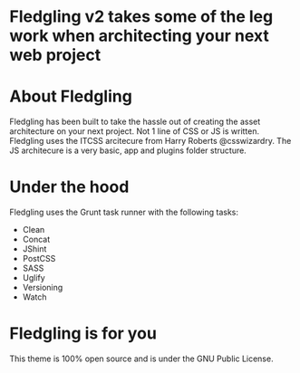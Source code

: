 Fledgling v2 takes some of the leg work when architecting your next web project
==========================================================================

About Fledgling
===============

Fledgling has been built to take the hassle out of creating the asset architecture on your next project. Not 1 line of CSS or JS is written. Fledgling uses the ITCSS arcitecure from Harry Roberts @csswizardry. The JS architecure is a very basic, app and plugins folder structure.

Under the hood
====================

Fledgling uses the Grunt task runner with the following tasks:

- Clean
- Concat
- JShint
- PostCSS
- SASS
- Uglify
- Versioning
- Watch

Fledgling is for you
====================

This theme is 100% open source and is under the GNU Public License.
